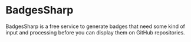 # BadgesSharp
BadgesSharp is a free service to generate badges that need some kind of input and processing before you can display them on GitHub repositories.
